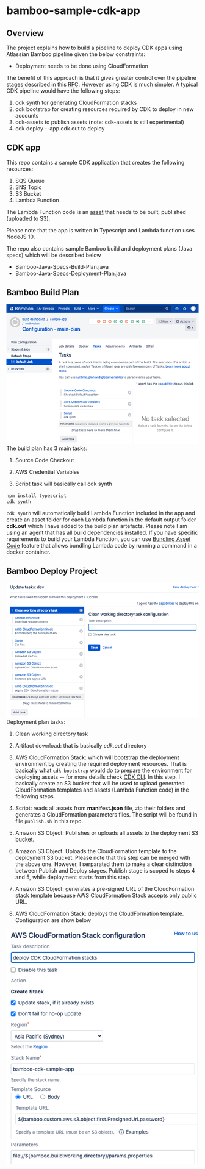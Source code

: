 # bamboo-sample-cdk-app

## Overview
The project explains how to build a pipeline to deploy CDK apps using Atlassian Bamboo pipeline given the below constraints:
- Deployment needs to be done using CloudFormation

The benefit of this approach is that it gives greater control over the pipeline stages described in this [RFC](https://github.com/aws/aws-cdk-rfcs/blob/master/text/0049-continuous-delivery.md). However using CDK is much simpler. A typical CDK pipeline would have the following steps:
1. cdk synth for generating CloudFormation stacks
2. cdk bootstrap for creating resources required by CDK to deploy in new accounts
3. cdk-assets to publish assets (note: cdk-assets is still experimental)
4. cdk deploy --app cdk.out to deploy

## CDK app
This repo contains a sample CDK application that creates the following resources:
1. SQS Queue
2. SNS Topic
3. S3 Bucket
4. Lambda Function 

The Lambda Function code is an [asset](https://docs.aws.amazon.com/cdk/latest/guide/assets.html) that needs to be built, published (uploaded to S3). 

Please note that the app is written in Typescript and Lambda function uses NodeJS 10.

The repo also contains sample Bamboo build and deployment plans (Java specs) which will be described below
- Bamboo-Java-Specs-Build-Plan.java
- Bamboo-Java-Specs-Deployment-Plan.java

## Bamboo Build Plan
<img src="images/build-plan-tasks.png"/>
The build plan has 3 main tasks:

1. Source Code Checkout

2. AWS Credential Variables

3. Script task will basically call cdk synth

```
npm install typescript
cdk synth
```

`cdk synth` will automatically build Lambda Function included in the app and create an asset folder for each Lambda function in the default output folder **cdk.out** which I have added to the build plan artefacts.
Please note I am using an agent that has all build dependencies installed.
If you have specific requirements to build your Lambda Function, you can use [Bundling Asset Code](https://docs.aws.amazon.com/cdk/api/latest/docs/aws-lambda-readme.html#bundling-asset-code) feature that allows bundling Lambda code by running a command in a docker container. 


## Bamboo Deploy Project
<img src="images/deployment-project-tasks.png">
Deployment plan tasks:

1. Clean working directory task

2. Artifact download: that is basically *cdk.out* directory

3. AWS CloudFormation Stack: which will bootstrap the deployment environment by creating the required deployment resources. That is basically what `cdk bootstrap` would do to prepare the environment for deploying assets -- for more details check [CDK CLI](https://docs.aws.amazon.com/cdk/latest/guide/cli.html). In this step, I basically create an S3 bucket that will be used to upload generated CloudFormation templates and assets (Lambda Function code) in the following steps.

4. Script: reads all assets from **manifest.json** file, zip their folders and generates a CloudFormation parameters files. The script will be found in file `publish.sh` in this repo.

5. Amazon S3 Object: Publishes or uploads all assets to the deployment S3 bucket.

6. Amazon S3 Object: Uploads the CloudFormation template to the deployment S3 bucket. Please note that this step can be merged with the above one. However, I serparated them to make a clear distinction between Publish and Deploy stages. Publish stage is scoped to steps 4 and 5, while deployment starts from this step.

7. Amazon S3 Object: generates a pre-signed URL of the CloudFormation stack template because AWS CloudFormation Stack accepts only public URL.

8. AWS CloudFormation Stack: deploys the CloudFormation template. Configuration are show below
<img src="images/deploy-task-config.png">
